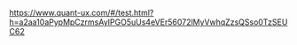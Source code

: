 https://www.quant-ux.com/#/test.html?h=a2aa10aPypMpCzrmsAyIPGO5uUs4eVEr56072lMyVwhqZzsQSso0TzSEUC62

